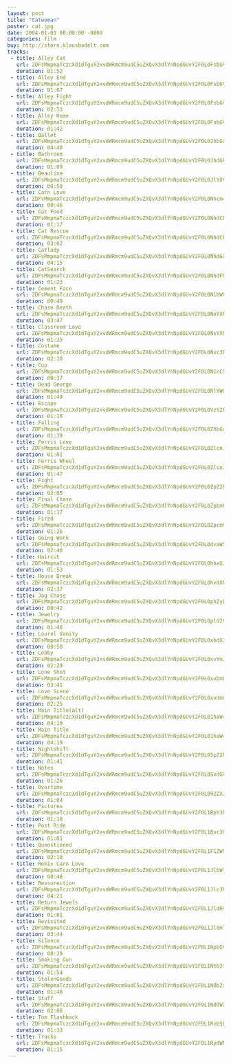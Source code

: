 ```yaml
---
layout: post
title: "Catwoman"
poster: cat.jpg
date: 2004-01-01 00:00:00 -0800
categories: film
buy: http://store.klausbadelt.com
tracks:
 - title: Alley Cat
   url: ZDFsMmpmaTczcXd1dTguY2xvdWRmcm9udC5uZXQvX3dlYnNpdGUvY2F0L0FsbGV5IENhdC5tcDM=
   duration: 01:52
 - title: Alley End
   url: ZDFsMmpmaTczcXd1dTguY2xvdWRmcm9udC5uZXQvX3dlYnNpdGUvY2F0L0FsbGV5IEVuZC5tcDM=
   duration: 01:07
 - title: Alley Fight
   url: ZDFsMmpmaTczcXd1dTguY2xvdWRmcm9udC5uZXQvX3dlYnNpdGUvY2F0L0FsbGV5IEZpZ2h0Lm1wMw==
   duration: 02:53
 - title: Alley Home
   url: ZDFsMmpmaTczcXd1dTguY2xvdWRmcm9udC5uZXQvX3dlYnNpdGUvY2F0L0FsbGV5IEhvbWUubXAz
   duration: 01:42
 - title: Ballet
   url: ZDFsMmpmaTczcXd1dTguY2xvdWRmcm9udC5uZXQvX3dlYnNpdGUvY2F0L0JhbGxldC5tcDM=
   duration: 04:40
 - title: Bathroom
   url: ZDFsMmpmaTczcXd1dTguY2xvdWRmcm9udC5uZXQvX3dlYnNpdGUvY2F0L0JhdGhyb29tLm1wMw==
   duration: 01:09
 - title: Beauline
   url: ZDFsMmpmaTczcXd1dTguY2xvdWRmcm9udC5uZXQvX3dlYnNpdGUvY2F0L0JlYXVsaW5lLm1wMw==
   duration: 00:50
 - title: Carn Love
   url: ZDFsMmpmaTczcXd1dTguY2xvdWRmcm9udC5uZXQvX3dlYnNpdGUvY2F0L0Nhcm4gTG92ZS5tcDM=
   duration: 00:46
 - title: Cat Food
   url: ZDFsMmpmaTczcXd1dTguY2xvdWRmcm9udC5uZXQvX3dlYnNpdGUvY2F0L0NhdCBGb29kLm1wMw==
   duration: 01:17
 - title: Cat Rescue
   url: ZDFsMmpmaTczcXd1dTguY2xvdWRmcm9udC5uZXQvX3dlYnNpdGUvY2F0L0NhdCBSZXNjdWUubXAz
   duration: 03:02
 - title: Catlady
   url: ZDFsMmpmaTczcXd1dTguY2xvdWRmcm9udC5uZXQvX3dlYnNpdGUvY2F0L0NhdGxhZHkubXAz
   duration: 04:15
 - title: CatSearch
   url: ZDFsMmpmaTczcXd1dTguY2xvdWRmcm9udC5uZXQvX3dlYnNpdGUvY2F0L0NhdFNlYXJjaC5tcDM=
   duration: 01:23
 - title: Cement Face
   url: ZDFsMmpmaTczcXd1dTguY2xvdWRmcm9udC5uZXQvX3dlYnNpdGUvY2F0L0NlbWVudCBGYWNlLm1wMw==
   duration: 00:40
 - title: Chase Death
   url: ZDFsMmpmaTczcXd1dTguY2xvdWRmcm9udC5uZXQvX3dlYnNpdGUvY2F0L0NoYXNlIERlYXRoLm1wMw==
   duration: 03:47
 - title: Classroom Love
   url: ZDFsMmpmaTczcXd1dTguY2xvdWRmcm9udC5uZXQvX3dlYnNpdGUvY2F0L0NsYXNzcm9vbSBMb3ZlLm1wMw==
   duration: 01:25
 - title: Costume
   url: ZDFsMmpmaTczcXd1dTguY2xvdWRmcm9udC5uZXQvX3dlYnNpdGUvY2F0L0Nvc3R1bWUubXAz
   duration: 02:10
 - title: Cup
   url: ZDFsMmpmaTczcXd1dTguY2xvdWRmcm9udC5uZXQvX3dlYnNpdGUvY2F0L0N1cC5tcDM=
   duration: 00:37
 - title: Dead George
   url: ZDFsMmpmaTczcXd1dTguY2xvdWRmcm9udC5uZXQvX3dlYnNpdGUvY2F0L0RlYWQgR2VvcmdlLm1wMw==
   duration: 01:49
 - title: Escape
   url: ZDFsMmpmaTczcXd1dTguY2xvdWRmcm9udC5uZXQvX3dlYnNpdGUvY2F0L0VzY2FwZS5tcDM=
   duration: 01:16
 - title: Falling
   url: ZDFsMmpmaTczcXd1dTguY2xvdWRmcm9udC5uZXQvX3dlYnNpdGUvY2F0L0ZhbGxpbmcubXAz
   duration: 01:39
 - title: Ferris Love
   url: ZDFsMmpmaTczcXd1dTguY2xvdWRmcm9udC5uZXQvX3dlYnNpdGUvY2F0L0ZlcnJpcyBMb3ZlLm1wMw==
   duration: 01:01
 - title: Ferris Wheel
   url: ZDFsMmpmaTczcXd1dTguY2xvdWRmcm9udC5uZXQvX3dlYnNpdGUvY2F0L0ZlcnJpcyBXaGVlbC5tcDM=
   duration: 01:47
 - title: Fight
   url: ZDFsMmpmaTczcXd1dTguY2xvdWRmcm9udC5uZXQvX3dlYnNpdGUvY2F0L0ZpZ2h0Lm1wMw==
   duration: 02:05
 - title: Final Chase
   url: ZDFsMmpmaTczcXd1dTguY2xvdWRmcm9udC5uZXQvX3dlYnNpdGUvY2F0L0ZpbmFsIENoYXNlLm1wMw==
   duration: 01:17
 - title: Fired
   url: ZDFsMmpmaTczcXd1dTguY2xvdWRmcm9udC5uZXQvX3dlYnNpdGUvY2F0L0ZpcmVkLm1wMw==
   duration: 01:26
 - title: Going Work
   url: ZDFsMmpmaTczcXd1dTguY2xvdWRmcm9udC5uZXQvX3dlYnNpdGUvY2F0L0dvaW5nIFdvcmsubXAz
   duration: 02:40
 - title: Haircut
   url: ZDFsMmpmaTczcXd1dTguY2xvdWRmcm9udC5uZXQvX3dlYnNpdGUvY2F0L0hhaXJjdXQubXAz
   duration: 01:53
 - title: House Break
   url: ZDFsMmpmaTczcXd1dTguY2xvdWRmcm9udC5uZXQvX3dlYnNpdGUvY2F0L0hvdXNlIEJyZWFrLm1wMw==
   duration: 02:37
 - title: Jag Chase
   url: ZDFsMmpmaTczcXd1dTguY2xvdWRmcm9udC5uZXQvX3dlYnNpdGUvY2F0L0phZyBDaGFzZS5tcDM=
   duration: 00:42
 - title: Jewelry
   url: ZDFsMmpmaTczcXd1dTguY2xvdWRmcm9udC5uZXQvX3dlYnNpdGUvY2F0L0pld2VscnkubXAz
   duration: 01:48
 - title: Laurel Vanity
   url: ZDFsMmpmaTczcXd1dTguY2xvdWRmcm9udC5uZXQvX3dlYnNpdGUvY2F0L0xhdXJlbCBWYW5pdHkubXAz
   duration: 00:50
 - title: Lobby
   url: ZDFsMmpmaTczcXd1dTguY2xvdWRmcm9udC5uZXQvX3dlYnNpdGUvY2F0L0xvYmJ5Lm1wMw==
   duration: 02:29
 - title: Lone Shot
   url: ZDFsMmpmaTczcXd1dTguY2xvdWRmcm9udC5uZXQvX3dlYnNpdGUvY2F0L0xvbmUgU2hvdC5tcDM=
   duration: 03:41
 - title: Love Scene
   url: ZDFsMmpmaTczcXd1dTguY2xvdWRmcm9udC5uZXQvX3dlYnNpdGUvY2F0L0xvdmUgU2NlbmUubXAz
   duration: 02:25
 - title: Main Title(alt)
   url: ZDFsMmpmaTczcXd1dTguY2xvdWRmcm9udC5uZXQvX3dlYnNpdGUvY2F0L01haW4gVGl0bGUoYWx0KS5tcDM=
   duration: 04:19
 - title: Main Title
   url: ZDFsMmpmaTczcXd1dTguY2xvdWRmcm9udC5uZXQvX3dlYnNpdGUvY2F0L01haW4gVGl0bGUubXAz
   duration: 04:19
 - title: Nightshift 
   url: ZDFsMmpmaTczcXd1dTguY2xvdWRmcm9udC5uZXQvX3dlYnNpdGUvY2F0L05pZ2h0c2hpZnQubXAz
   duration: 01:41
 - title: Notes
   url: ZDFsMmpmaTczcXd1dTguY2xvdWRmcm9udC5uZXQvX3dlYnNpdGUvY2F0L05vdGVzLm1wMw==
   duration: 01:26
 - title: Overtime
   url: ZDFsMmpmaTczcXd1dTguY2xvdWRmcm9udC5uZXQvX3dlYnNpdGUvY2F0L092ZXJ0aW1lLm1wMw==
   duration: 01:04
 - title: Pictures
   url: ZDFsMmpmaTczcXd1dTguY2xvdWRmcm9udC5uZXQvX3dlYnNpdGUvY2F0L1BpY3R1cmVzLm1wMw==
   duration: 01:10
 - title: Post Ride
   url: ZDFsMmpmaTczcXd1dTguY2xvdWRmcm9udC5uZXQvX3dlYnNpdGUvY2F0L1Bvc3QgUmlkZS5tcDM=
   duration: 01:01
 - title: Quenstioned
   url: ZDFsMmpmaTczcXd1dTguY2xvdWRmcm9udC5uZXQvX3dlYnNpdGUvY2F0L1F1ZW5zdGlvbmVkLm1wMw==
   duration: 02:10
 - title: Remix Carn Love 
   url: ZDFsMmpmaTczcXd1dTguY2xvdWRmcm9udC5uZXQvX3dlYnNpdGUvY2F0L1JlbWl4IENhcm4gTG92ZS5tcDM=
   duration: 00:48
 - title: Ressurection
   url: ZDFsMmpmaTczcXd1dTguY2xvdWRmcm9udC5uZXQvX3dlYnNpdGUvY2F0L1Jlc3N1cmVjdGlvbi5tcDM=
   duration: 04:21
 - title: Return Jewels
   url: ZDFsMmpmaTczcXd1dTguY2xvdWRmcm9udC5uZXQvX3dlYnNpdGUvY2F0L1JldHVybiBKZXdlbHMubXAz
   duration: 01:01
 - title: Revisited
   url: ZDFsMmpmaTczcXd1dTguY2xvdWRmcm9udC5uZXQvX3dlYnNpdGUvY2F0L1JldmlzaXRlZC5tcDM=
   duration: 03:44
 - title: Silence
   url: ZDFsMmpmaTczcXd1dTguY2xvdWRmcm9udC5uZXQvX3dlYnNpdGUvY2F0L1NpbGVuY2UubXAz
   duration: 00:29
 - title: Smoking Gun
   url: ZDFsMmpmaTczcXd1dTguY2xvdWRmcm9udC5uZXQvX3dlYnNpdGUvY2F0L1Ntb2tpbmcgR3VuLm1wMw==
   duration: 01:54
 - title: StolenGoods
   url: ZDFsMmpmaTczcXd1dTguY2xvdWRmcm9udC5uZXQvX3dlYnNpdGUvY2F0L1N0b2xlbkdvb2RzLm1wMw==
   duration: 01:48
 - title: Stuff
   url: ZDFsMmpmaTczcXd1dTguY2xvdWRmcm9udC5uZXQvX3dlYnNpdGUvY2F0L1N0dWZmLm1wMw==
   duration: 02:08
 - title: Tom Flashback
   url: ZDFsMmpmaTczcXd1dTguY2xvdWRmcm9udC5uZXQvX3dlYnNpdGUvY2F0L1RvbSBGbGFzaGJhY2subXAz
   duration: 01:33
 - title: Trucks
   url: ZDFsMmpmaTczcXd1dTguY2xvdWRmcm9udC5uZXQvX3dlYnNpdGUvY2F0L1RydWNrcy5tcDM=
   duration: 01:15
---
```

